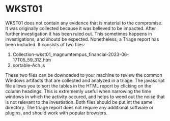# WKST01

WKST01 does not contain any evidence that is material to the compromise.  It was originally collected because it was believed to be impacted.  After further investigation it has been ruled out.  This sometimes happens in investigations, and shoutd be expected.  Nonetheless, a Triage report has been included. It consists of two files:

1. Collection-wkst01_magnumtempus_financial-2023-06-17T05_59_31Z.htm 
2. sortable-Ach.js

These two files can be downoaded to your machine to review the common Windows artifacts that are collected and analyzed in a triage.  The javascript file allows you to sort the tables in the HTML report by clicking on the column headings.  This is extrememly useful when narrowing the time windows in which the activity occured, and helps to weed out the noise that is not relevant to the investiation.  Both files should be put int the same directory. The triage report does not require any additional software or plugins, and should work with popular browsers.

